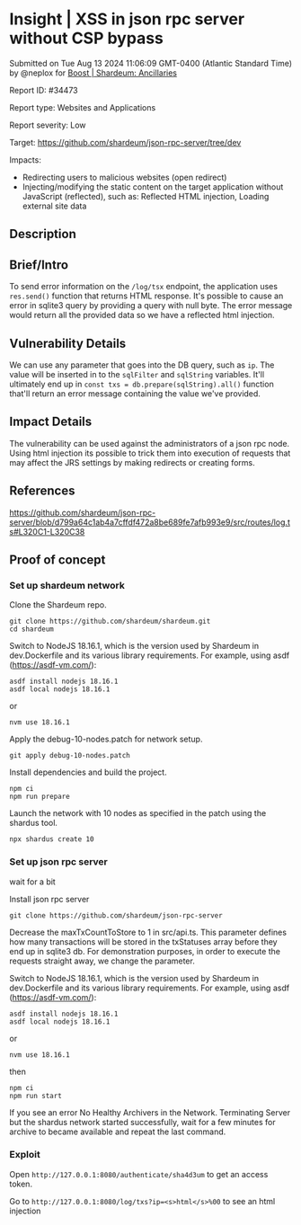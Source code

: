 
# Insight | XSS in json rpc server without CSP bypass

Submitted on Tue Aug 13 2024 11:06:09 GMT-0400 (Atlantic Standard Time) by @neplox for [Boost | Shardeum: Ancillaries](https://immunefi.com/bounty/shardeum-ancillaries-boost/)

Report ID: #34473

Report type: Websites and Applications

Report severity: Low

Target: https://github.com/shardeum/json-rpc-server/tree/dev

Impacts:
- Redirecting users to malicious websites (open redirect)
- Injecting/modifying the static content on the target application without JavaScript (reflected), such as: Reflected HTML injection, Loading external site data

## Description
## Brief/Intro
To send error information on the `/log/tsx` endpoint, the application uses `res.send()` function that returns HTML response. It's possible to cause an error in sqlite3 query by providing a query with null byte. The error message would return all the provided data so we have a reflected html injection. 

## Vulnerability Details
We can use any parameter that goes into the DB query, such as `ip`. The value will be inserted in to the `sqlFilter` and `sqlString` variables. It'll ultimately end up in `const txs = db.prepare(sqlString).all()` function that'll return an error message containing the value we've provided.

## Impact Details
The vulnerability can be used against the administrators of a json rpc node. Using html injection its possible to trick them into execution of requests that may affect the JRS settings by making redirects or creating forms.

## References
https://github.com/shardeum/json-rpc-server/blob/d799a64c1ab4a7cffdf472a8be689fe7afb993e9/src/routes/log.ts#L320C1-L320C38

        
## Proof of concept
### Set up shardeum network
Clone the Shardeum repo.
```
git clone https://github.com/shardeum/shardeum.git
cd shardeum
```
Switch to NodeJS 18.16.1, which is the version used by Shardeum in dev.Dockerfile and its various library requirements. For example, using asdf (https://asdf-vm.com/):
```
asdf install nodejs 18.16.1
asdf local nodejs 18.16.1
```
or
```
nvm use 18.16.1
```

Apply the debug-10-nodes.patch for network setup.
```
git apply debug-10-nodes.patch
```
Install dependencies and build the project.
```
npm ci
npm run prepare
```
Launch the network with 10 nodes as specified in the patch using the shardus tool.

```
npx shardus create 10
```
### Set up json rpc server
wait for a bit

Install json rpc server
```
git clone https://github.com/shardeum/json-rpc-server
```

Decrease the maxTxCountToStore to 1 in src/api.ts. This parameter defines how many transactions will be stored in the txStatuses array before they end up in sqlite3 db. For demonstration purposes, in order to execute the requests straight away, we change the parameter.

Switch to NodeJS 18.16.1, which is the version used by Shardeum in dev.Dockerfile and its various library requirements. For example, using asdf (https://asdf-vm.com/):
```
asdf install nodejs 18.16.1
asdf local nodejs 18.16.1
```
or
```
nvm use 18.16.1
```
then
```
npm ci
npm run start
```
If you see an error No Healthy Archivers in the Network. Terminating Server but the shardus network started successfully, wait for a few minutes for archive to became available and repeat the last command.

### Exploit

Open `http://127.0.0.1:8080/authenticate/sha4d3um` to get an access token.

Go to `http://127.0.0.1:8080/log/txs?ip=<s>html</s>%00` to see an html injection